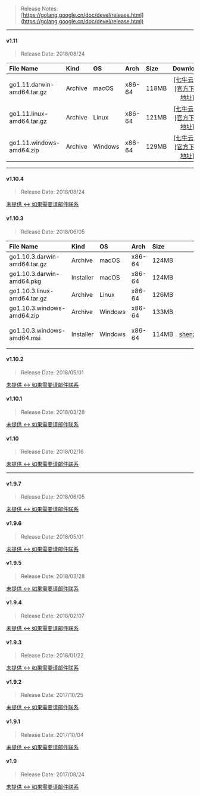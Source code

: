 > Release Notes:  
[https://golang.google.cn/doc/devel/release.html](https://golang.google.cn/doc/devel/release.html)

---

#### v1.11

> Release Date: 2018/08/24

| File Name |   Kind  |    OS   |   Arch  |   Size  | Download |
| :-------- | :------ | :------ | :------ | :------ | :------: |
|  go1.11.darwin-amd64.tar.gz   |  Archive   |  macOS  | x86-64 | 118MB | [[七牛云]](http://dl-mirrors-qiniu.xiaosongfu.com/golang/1.11/go1.11.darwin-amd64.tar.gz) # [[官方下载地址]](https://dl.google.com/go/go1.11.darwin-amd64.tar.gz) |
|  go1.11.linux-amd64.tar.gz    |  Archive   |  Linux  | x86-64 | 121MB | [[七牛云]](http://dl-mirrors-qiniu.xiaosongfu.com/golang/1.11/go1.11.linux-amd64.tar.gz) # [[官方下载地址]](https://dl.google.com/go/go1.11.linux-amd64.tar.gz)  |
|  go1.11.windows-amd64.zip     |  Archive   | Windows | x86-64 | 129MB | [[七牛云]](http://dl-mirrors-qiniu.xiaosongfu.com/golang/1.11/go1.11.windows-amd64.zip) # [[官方下载地址]](https://dl.google.com/go/go1.11.windows-amd64.zip)  |

---

#### v1.10.4

> Release Date: 2018/08/24

[未提供 <-> 如果需要请邮件联系]()

#### v1.10.3

> Release Date: 2018/06/05

| File Name |   Kind  |    OS   |   Arch  |   Size  | Download |
| :-------- | :------ | :------ | :------ | :------ | :------: |
| go1.10.3.darwin-amd64.tar.gz  | Archive   |  macOS  | x86-64 | 124MB | [[阿里云 OSS]](https://dl-mirrors.oss-cn-shenzhen.aliyuncs.com/golang/1.10.3/go1.10.3.darwin-amd64.tar.gz) # [[官方下载地址]](https://dl.google.com/go/go1.10.3.darwin-amd64.tar.gz)  |
| go1.10.3.darwin-amd64.pkg     | Installer |  macOS  | x86-64 | 124MB | [[阿里云 OSS]](https://dl-mirrors.oss-cn-shenzhen.aliyuncs.com/golang/1.10.3/go1.10.3.darwin-amd64.pkg) # [[官方下载地址]](https://dl.google.com/go/go1.10.3.darwin-amd64.pkg)  |
| go1.10.3.linux-amd64.tar.gz   | Archive   |  Linux  | x86-64 | 126MB | [[阿里云 OSS]](https://dl-mirrors.oss-cn-shenzhen.aliyuncs.com/golang/1.10.3/go1.10.3.linux-amd64.tar.gz) # [[官方下载地址]](https://dl.google.com/go/go1.10.3.linux-amd64.tar.gz)  |
| go1.10.3.windows-amd64.zip    | Archive   | Windows | x86-64 | 133MB | [[阿里云 OSS]](https://dl-mirrors.oss-cn-shenzhen.aliyuncs.com/golang/1.10.3/go1.10.3.windows-amd64.zip) # [[官方下载地址]](https://dl.google.com/go/go1.10.3.windows-amd64.zip)  |
| go1.10.3.windows-amd64.msi    | Installer | Windows | x86-64 | 114MB | [阿里云 OSS]](https://dl-mirrors.oss-cn-shenzhen.aliyuncs.com/golang/1.10.3/go1.10.3.windows-amd64.msi) # [[官方下载地址]](https://dl.google.com/go/go1.10.3.windows-amd64.msi)  |

#### v1.10.2

> Release Date: 2018/05/01

[未提供 <-> 如果需要请邮件联系]()

#### v1.10.1

> Release Date: 2018/03/28

[未提供 <-> 如果需要请邮件联系]()

#### v1.10

> Release Date: 2018/02/16

[未提供 <-> 如果需要请邮件联系]()

---

#### v1.9.7

> Release Date: 2018/06/05

[未提供 <-> 如果需要请邮件联系]()

#### v1.9.6

> Release Date: 2018/05/01

[未提供 <-> 如果需要请邮件联系]()

#### v1.9.5

> Release Date: 2018/03/28

[未提供 <-> 如果需要请邮件联系]()

#### v1.9.4

> Release Date: 2018/02/07

[未提供 <-> 如果需要请邮件联系]()

#### v1.9.3

> Release Date: 2018/01/22

[未提供 <-> 如果需要请邮件联系]()

#### v1.9.2

> Release Date: 2017/10/25

[未提供 <-> 如果需要请邮件联系]()

#### v1.9.1

> Release Date: 2017/10/04

[未提供 <-> 如果需要请邮件联系]()

#### v1.9

> Release Date: 2017/08/24

[未提供 <-> 如果需要请邮件联系]()